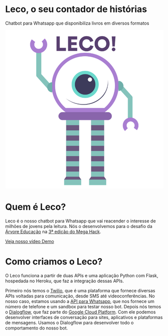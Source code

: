 # Leco, o seu contador de histórias
Chatbot para Whatsapp que disponibiliza livros em diversos formatos

<img src="lecobot-com-escrita.png">

# Quem é Leco?
Leco é o nosso chatbot para Whatsapp que vai reacender o interesse de milhões de jovens pela leitura. Nós o desenvolvemos para o desafio da [Árvore Educação](https://arvoreeducacao.com.br/) na [3ª edição do Mega Hack](https://www.megahack.com.br/). 

[Veja nosso vídeo Demo](https://www.youtube.com/watch?v=4pH9-_CUQrk&feature=youtu.be)

# Como criamos o Leco?
O Leco funciona a partir de duas APIs e uma aplicação Python com Flask, hospedada no Heroku, que faz a integração dessas APIs.

Primeiro nós temos o [Twilio](https://www.twilio.com/), que é uma plataforma que fornece diversas APIs voltadas para comunicação, desde SMS até videoconferências. No nosso caso, estamos usando a [API para Whatsapp](https://www.twilio.com/whatsapp), que nos fornece um número de telefone e um sandbox para testar nosso bot. Depois nós temos o [Dialogflow](https://cloud.google.com/dialogflow?hl=pt-br), que faz parte do [Google Cloud Platform](https://cloud.google.com/). Com ele podemos desenvolver interfaces de conversação para sites, aplicativos e plataformas de mensagens. Usamos o Dialogflow para desenvolver todo o comportamento do nosso bot. 
